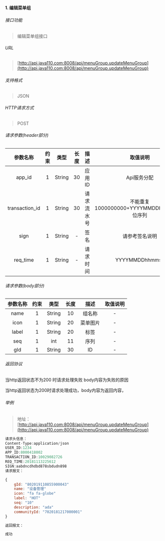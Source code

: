 

**1\. 编辑菜单组**
###### 接口功能
> 编辑菜单组接口

###### URL
> [http://api.java110.com:8008/api/menuGroup.updateMenuGroup](http://api.java110.com:8008/api/menuGroup.updateMenuGroup)

###### 支持格式
> JSON

###### HTTP请求方式
> POST

###### 请求参数(header部分)
|参数名称|约束|类型|长度|描述|取值说明|
| :-: | :-: | :-: | :-: | :-: | :-:|
|app_id|1|String|30|应用ID|Api服务分配|
|transaction_id|1|String|30|请求流水号|不能重复 1000000000+YYYYMMDDhhmmss+6位序列 |
|sign|1|String|-|签名|请参考签名说明|
|req_time|1|String|-|请求时间|YYYYMMDDhhmmss|

###### 请求参数(body部分)
|参数名称|约束|类型|长度|描述|取值说明|
| :-: | :-: | :-: | :-: | :-: | :-: |
|name|1|String|10|组名称|-|
|icon|1|String|20|菜单图片|-|
|label|1|String|20|标签|-|
|seq|1|int|11|序列|-|
|gId|1|String|30|ID|-|




###### 返回协议

当http返回状态不为200 时请求处理失败 body内容为失败的原因

当http返回状态为200时请求处理成功，body内容为返回内容，



###### 举例
> 地址：[http://api.java110.com:8008/api/menuGroup.updateMenuGroup](http://api.java110.com:8008/api/menuGroup.updateMenuGroup)

``` javascript
请求头信息：
Content-Type:application/json
USER_ID:1234
APP_ID:8000418002
TRANSACTION_ID:10029082726
REQ_TIME:20181113225612
SIGN:aabdncdhdbd878sbdudn898
请求报文：

{
    gId: "802019110855900043"
    name: "设备管理"
    icon: "fa fa-globe"
    label: "HOT"
    seq: "10"
    description: "ada"
    communityId: "7020181217000001"
}

返回报文：

成功

```

